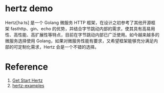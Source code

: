 # hertz demo 



Hertz[həːts] 是一个 Golang 微服务 HTTP 框架，在设计之初参考了其他开源框架 fasthttp、gin、echo 的优势，并结合字节跳动内部的需求，使其具有高易用性、高性能、高扩展性等特点，目前在字节跳动内部已广泛使用。如今越来越多的微服务选择使用 Golang，如果对微服务性能有要求，又希望框架能够充分满足内部的可定制化需求，Hertz 会是一个不错的选择。





# Reference


1. [Get Start Hertz](https://www.cloudwego.io/zh/docs/hertz/getting-started/)
2. [hertz-examples](https://github.com/cloudwego/hertz-examples)